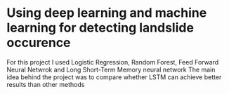 # Using deep learning and machine learning for detecting landslide occurence

For this project I used Logistic Regression, Random Forest, Feed Forward Neural Netwrok and Long Short-Term Memory neural network
The main idea behind the project was to compare whether LSTM can achieve better results than other methods
